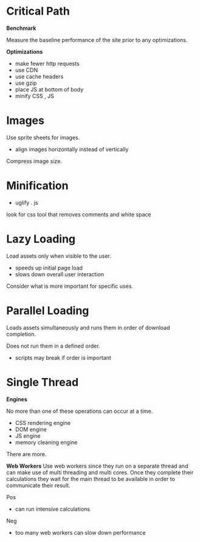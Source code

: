 # Critical Path

**Benchmark**

Measure the baseline performance of the site prior to any optimizations.

**Optimizations**

- make fewer http requests
- use CDN
- use cache headers
- use gzip
- place JS at bottom of body
- minify CSS , JS

# Images

Use sprite sheets for images.
- align images horizontally instead of vertically

Compress image size.

# Minification

- uglify . js

look for css tool
that removes comments and white space

# Lazy Loading

Load assets only when visible to the user.

- speeds up initial page load
- slows down overall user interaction

Consider what is more important for specific uses.

# Parallel Loading

Loads assets simultaneously and runs them in order of download completion.

Does not run them in a defined order.
- scripts may break if order is important

# Single Thread

**Engines**

No more than one of these operations can occur at a time.
- CSS rendering engine
- DOM engine
- JS engine
- memory cleaning engine

There are more.

**Web Workers**
Use web workers since they run on a separate thread and can make use of multi threading and multi cores.
Once they complete their calculations they wait for the main thread to be available in order to communicate their result.

Pos
- can run intensive calculations

Neg
- too many web workers can slow down performance
